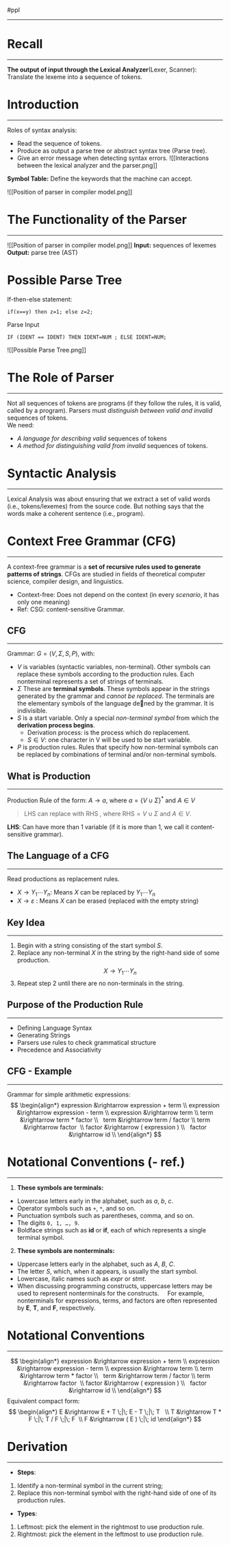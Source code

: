 #ppl 
___
# Recall
___
**The output of input through the Lexical Analyzer**(Lexer, Scanner): Translate the lexeme into a sequence of tokens.
# Introduction
---
Roles of syntax analysis: 
- Read the sequence of tokens.
- Produce as output a parse tree or abstract syntax tree (Parse tree).
- Give an error message when detecting syntax errors.
![[Interactions between the lexical analyzer and the parser.png]]

**Symbol Table:** Define the keywords that the machine can accept.

![[Position of parser in compiler model.png]]
# The Functionality of the Parser
___
![[Position of parser in compiler model.png]]
**Input:** sequences of lexemes
**Output:** parse tree (AST)
# Possible Parse Tree
If-then-else statement:
```
if(x==y) then z=1; else z=2;
```
Parse Input
```
IF (IDENT == IDENT) THEN IDENT=NUM ; ELSE IDENT=NUM;
```
![[Possible Parse Tree.png]]
# The Role of Parser
---
Not all sequences of tokens are programs (if they follow the rules, it is valid, called by a program). Parsers must *distinguish between valid and invalid* sequences of tokens.   
We need: 
- *A language for describing valid* sequences of tokens
- *A method for distinguishing valid from invalid* sequences of tokens.
# Syntactic Analysis
---
Lexical Analysis was about ensuring that we extract a set of valid words (i.e., tokens/lexemes) from the source code. But nothing says that the words make a coherent sentence (i.e., program).
# Context Free Grammar (CFG)
---
A context-free grammar is a **set of recursive rules used to generate patterns of strings**. CFGs are studied in fields of theoretical computer science, compiler design, and linguistics.
- Context-free: Does not depend on the context (in every *scenario*, it has only one meaning)
- Ref: CSG: content-sensitive Grammar.
## CFG
---
Grammar: $G=(V,\Sigma,S,P)$, with:
- $V$ is variables (syntactic variables, non-terminal). Other symbols can replace these symbols according to the production rules. Each nonterminal represents a set of strings of terminals.
- $\Sigma$ These are **terminal symbols**. These symbols appear in the strings generated by the grammar and *cannot be replaced*. The terminals are the elementary symbols of the language dened by the grammar. It is indivisible.
- $S$ is a start variable. Only a special *non-terminal symbol* from which the **derivation process begins**.
	- Derivation process: is the process which do replacement. 
	- $S \in V$: one character in V will be used to be start variable.
- $P$ is production rules. Rules that specify how non-terminal symbols can be replaced by combinations of terminal and/or non-terminal symbols.
## What is Production
---
Production Rule of the form: $A \rightarrow a$, where $a=\{V \cup \Sigma\}^*$ and $A \in V$
> LHS can replace with RHS , where $\text{RHS} = V \cup \Sigma$ and $A \in V$.

**LHS**: Can have more than 1 variable (if it is more than 1, we call it content-sensitive grammar). 
## The Language of a CFG
---
Read productions as replacement rules.
- $X \rightarrow {Y_1 \cdots Y_n}$: Means $X$ can be replaced by $Y_1 \cdots Y_n$
- $X \rightarrow \varepsilon$ : Means $X$ can be erased (replaced with the empty string)
## Key Idea
---
1. Begin with a string consisting of the start symbol $S$.
2. Replace any non-terminal $X$ in the string by the right-hand side of some production.
$$X \rightarrow {Y_1 \cdots Y_n}$$
3. Repeat step 2 until there are no non-terminals in the string.
## Purpose of the Production Rule
---
- Defining Language Syntax
- Generating Strings
- Parsers use rules to check grammatical structure
- Precedence and Associativity
## CFG - Example
---
Grammar for simple arithmetic expressions:
$$
\begin{align*}
	expression &\rightarrow expression + term \\
	expression &\rightarrow expression - term \\
	expression &\rightarrow term \\
	term &\rightarrow term * factor \\  
	term &\rightarrow term / factor \\
	term &\rightarrow factor  \\
	factor &\rightarrow ( expression ) \\  
	factor &\rightarrow id \\
\end{align*}
$$

# Notational Conventions (- ref.)
---
1. **These symbols are terminals:**
- Lowercase letters early in the alphabet, such as *a*, *b*, *c*.  
- Operator symbols such as `+`, `*`, and so on.  
- Punctuation symbols such as parentheses, comma, and so on.  
- The digits `0, 1, …, 9`.  
- Boldface strings such as **id** or **if**, each of which represents a single terminal symbol.
2. **These symbols are nonterminals:**
- Uppercase letters early in the alphabet, such as *A*, *B*, *C*.  
- The letter *S*, which, when it appears, is usually the start symbol.  
- Lowercase, italic names such as *expr* or *stmt*.  
- When discussing programming constructs, uppercase letters may be used to represent nonterminals for the constructs.  
  For example, nonterminals for expressions, terms, and factors are often represented by **E**, **T**, and **F**, respectively.
# Notational Conventions
---
$$
\begin{align*}
	expression &\rightarrow expression + term \\
	expression &\rightarrow expression - term \\
	expression &\rightarrow term \\
	term &\rightarrow term * factor \\  
	term &\rightarrow term / factor \\
	term &\rightarrow factor  \\
	factor &\rightarrow ( expression ) \\  
	factor &\rightarrow id \\
\end{align*}
$$
Equivalent compact form:
$$
\begin{align*}
	E &\rightarrow E + T \;|\; E - T \;|\; T   \\
	T &\rightarrow T * F \;|\; T / F \;|\; F  \\
	F &\rightarrow ( E ) \;|\; id
\end{align*}
$$
# Derivation
---
- **Steps**: 
1.  Identify a non-terminal symbol in the current string; 
2. Replace this non-terminal symbol with the right-hand side of one of its production rules. 
- **Types**: 
1. Leftmost: pick the element in the rightmost to use production rule.
2. Rightmost: pick the element in the leftmost to use production rule.